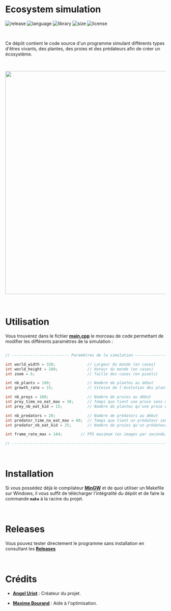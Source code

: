 # Ecosystem simulation

![release](https://img.shields.io/badge/release-v1.0-blueviolet)
![language](https://img.shields.io/badge/language-C%2B%2B-0052cf)
![library](https://img.shields.io/badge/library-SDL2-00cf2c)
![size](https://img.shields.io/badge/size-76%20Mo-f12222)
![license](https://img.shields.io/badge/license-CC--0-0bb9ec)

<br/>

Ce dépôt contient le code source d'un programme simulant différents types d'êtres vivants, des plantes, des proies et des prédateurs afin de créer un écosystème.

<br/>

<p align="center">
	<img src="https://i.imgur.com/DgQEcKJ.png" width="700">
</p>

<br/>

# Utilisation

Vous trouverez dans le fichier [**main.cpp**](https://github.com/angeluriot/Ecosystem_simulation/blob/master/sources/main.cpp) le morceau
de code permettant de modifier les différents paramètres de la simulation :

```cpp

// ------------------------- Paramètres de la simulation -------------------------

int world_width = 320;              // Largeur du monde (en cases)
int world_height = 180;             // Hateur du monde (en cases)
int zoom = 6;                       // Taille des cases (en pixels)

int nb_plants = 160;                // Nombre de plantes au début
int growth_rate = 15;               // Vitesse de l'évolution des plantes (en pourcents)

int nb_preys = 160;                 // Nombre de proies au début
int prey_time_no_eat_max = 30;      // Temps que tient une proie sans manger
int prey_nb_eat_kid = 15;           // Nombre de plantes qu'une proie doit manger pour faire un enfant

int nb_predators = 20;              // Nombre de prédators au début
int predator_time_no_eat_max = 60;  // Temps que tient un prédateur sans manger
int predator_nb_eat_kid = 25;       // Nombre de proies qu'un prédateur doit manger pour faire un enfant

int frame_rate_max = 144;        // FPS maximum (en images par seconde)

// -------------------------------------------------------------------------------

```

<br/>

# Installation

Si vous possédez déjà le compilateur [**MinGW**](http://www.mingw.org/) et de quoi utiliser un Makefile
sur Windows, il vous suffit de télécharger l'intégralité du dépôt et de faire la commande **`make`** à la racine du projet.

<br/>

# Releases

Vous pouvez tester directement le programme sans installation en consultant les [**Releases**](https://github.com/angeluriot/Ecosystem_simulation/releases)

<br/>

# Crédits

* [**Angel Uriot**](https://github.com/angeluriot) : Créateur du projet.

* [**Maxime Bourand**](https://github.com/mbourand) : Aide à l'optimisation.
